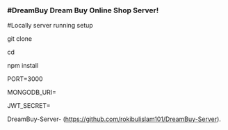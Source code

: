 <h3>#DreamBuy Dream Buy Online Shop Server!</h3>

<p>#Locally server running setup</p>

git clone <repository-url>

cd <project-directory>

npm install

PORT=3000

MONGODB_URI=<your-mongodb-uri>

JWT_SECRET=<your-jwt-secret>

DreamBuy-Server- (https://github.com/rokibulislam101/DreamBuy-Server).
